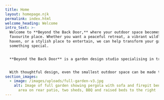 ```yaml
---
title: Home
layout: homepage.njk
permalink: index.html
welcome_heading: Welcome
intro_text: >-
  Welcome to **Beyond the Back Door,** where your outdoor space becomes your
  favourite place. Whether you want a peaceful retreat, a vibrant wildlife
  haven, or a stylish place to entertain, we can help transform your garden into
  something special.


  **Beyond the Back Door** is a garden design studio specialising in transforming outdoor spaces into functional, beautiful, and nature-friendly areas for living, relaxing, and gathering. We focus on low-maintenance, visually engaging designs that blend comfort with sustainability.


  With thoughtful design, even the smallest outdoor space can be made to feel like a natural extension of your home, so if you are stuck for ideas as to how to make the most of the space you have, then get in touch and we'll do what we can to help.
section_images:
  - image: /images/uploads/full-garden-v3.jpg
    alt: Image of full garden showing pergola with sofa and firepit beneath, dining
      area on rear patio, two sheds, BBQ and raised beds to the right
---
```

